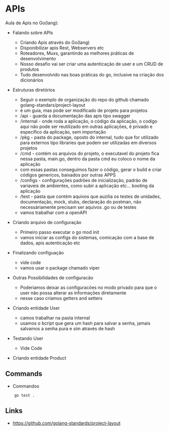 # APIs

Aula de Apis no Go(lang):

- Falando sobre APIs

  - Criando Apis através do Go(lang)
  - Disponibilizar apis Rest, Webservers etc
  - Roteadores, Muxs, garantindo as melhores práticas de desenvolvimento
  - Nosso desafio vai ser criar uma autenticação de user e um CRUD de produtos
  - Tudo desenvolvido nas boas práticas do go, inclusive na criação dos dicionários

- Estruturas diretórios

  - Seguir o exemplo de organização do repo do github chamado golang-standars/project-layout
  - é um guia, mas pode ser modificado de projeto para projetos
  - /api - guarda a documentação das apis tipo swagger
  - /internal - onde roda a aplicação, o código da aplicação, o codigo aqui não pode ser reutilizado em outras aplicações, é privado e especifico da aplicação, sem importação
  - /pkg - pasta do package, oposto do internal, tudo que for utilizado para externos tipo libraries que podem ser utilizadas em diversos projetos
  - /cmd - contém os arquivos do projeto, o executavel do projeto fica nessa pasta, main.go, dentro da pasta cmd eu coloco o nome da aplicação
  - com essas pastas conseguimos fazer o código, gerar o build e criar códigos genericos, baixados por outras APPS
  - /configs - configurações padrões de inicialização, padrão de variaveis de ambientes, como subir a aplicação etc... booting da aplicação
  - /test - pasta que contém aquivos que auzilia os testes de unidades, documentação, mock, stubs, declaração do postman, não necessáriamente precisam ser aquivos .go ou de testes
  - vamos trabalhar com a openAPI

- Criando arquivo de configuração

  - Primeiro passo executar o go mod init
  - vamos iniciar as configs do sistemas, comicação com a base de dados, apis autenticação etc

- Finalizando configuação

  - vide code
  - vamos usar o package chamado viper

- Outras Possibilidades de configuracão

  - Poderiamos deixar as configuracões no modo privado para que o user não possa alterar as informações diretamente
  - nesse caso criamos getters and setters

- Criando entidade User

  - camos trabalhar na pasta internal
  - usamos o bcript que gera um hash para salvar a senha, jamais salvamos a senha pura e sim através de hash

- Testando User

  - Vide Code

- Criando entidade Product

## Commands

- Commandos

```
    go test .
```

## Links

- https://github.com/golang-standards/project-layout
